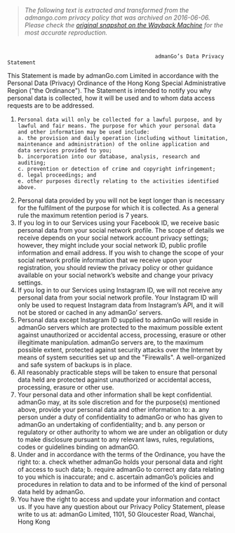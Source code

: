 > *The following text is extracted and transformed from the admango.com privacy policy that was archived on 2016-06-06. Please check the [original snapshot on the Wayback Machine](https://web.archive.org/web/20160606200605id_/http%3A//www.admango.com/admanGo%2520Data%2520Privacy%2520Statement.pdf) for the most accurate reproduction.*

# 

                                                   admanGo’s Data Privacy Statement
This Statement is made by admanGo.com Limited in accordance with the Personal Data (Privacy) Ordinance of the Hong Kong Special
Administrative Region ("the Ordinance"). The Statement is intended to notify you why personal data is collected, how it will be used
and to whom data access requests are to be addressed.
1.     Personal data will only be collected for a lawful purpose, and by lawful and fair means. The purpose for which your personal data
       and other information may be used include:
       a. the provision and daily operation (including without limitation, maintenance and administration) of the online application and
       data services provided to you;
       b. incorporation into our database, analysis, research and auditing;
       c. prevention or detection of crime and copyright infringement;
       d. legal proceedings; and
       e. other purposes directly relating to the activities identified above.
2. Personal data provided by you will not be kept longer than is necessary for the fulfilment of the purpose for which it is collected.
     As a general rule the maximum retention period is 7 years.
3. If you log in to our Services using your Facebook ID, we receive basic personal data from your social network profile. The scope of
     details we receive depends on your social network account privacy settings; however, they might include your social network ID,
     public profile information and email address. If you wish to change the scope of your social network profile information that we
     receive upon your registration, you should review the privacy policy or other guidance available on your social network’s website
     and change your privacy settings.
4. If you log in to our Services using Instagram ID, we will not receive any personal data from your social network profile. Your
     Instagram ID will only be used to request Instagram data from Instagram’s API, and it will not be stored or cached in any admanGo’
     servers.
5. Personal data except Instagram ID supplied to admanGo will reside in admanGo servers which are protected to the maximum
     possible extent against unauthorized or accidental access, processing, erasure or other illegitimate manipulation. admanGo
     servers are, to the maximum possible extent, protected against security attacks over the Internet by means of system securities
     set up and the "Firewalls". A well-organized and safe system of backups is in place.
6. All reasonably practicable steps will be taken to ensure that personal data held are protected against unauthorized or accidental
     access, processing, erasure or other use.
7. Your personal data and other information shall be kept confidential. admanGo may, at its sole discretion and for the purpose(s)
     mentioned above, provide your personal data and other information to:
     a. any person under a duty of confidentiality to admanGo or who has given to admanGo an undertaking of confidentiality; and
     b. any person or regulatory or other authority to whom we are under an obligation or duty to make disclosure pursuant to any
     relevant laws, rules, regulations, codes or guidelines binding on admanGO.
8. Under and in accordance with the terms of the Ordinance, you have the right to:
     a. check whether admanGo holds your personal data and right of access to such data;
     b. require admanGo to correct any data relating to you which is inaccurate; and
     c. ascertain admanGo’s policies and procedures in relation to data and to be informed of the kind of personal data held by
     admanGo.
9. You have the right to access and update your information and contact us. If you have any question about our Privacy Policy
     Statement, please write to us at:
     admanGo Limited, 1101, 50 Gloucester Road, Wanchai, Hong Kong

